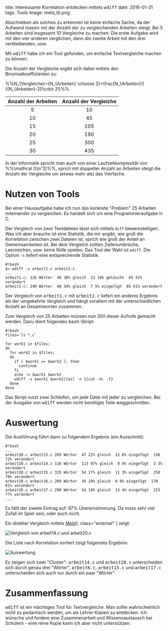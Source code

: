 title: Interessante Korrelation entdecken mittels <samp>wdiff</samp>
date: 2016-01-31 
tags: Tools
image: meld_tb.png

Abschreiben als solches zu erkennen ist keine einfache Sache, da der Aufwand massiv mit der Anzahl der zu vergleichenden
Arbeiten steigt. Bei 5 Arbeiten sind insgesamt 10 Vergleiche zu machen: Die erste Aufgabe wird mit den vier anderen
verglichen, dann die zweite Arbeit mit den drei verbleibenden, usw.

Mit <samp>wdiff</samp> habe ich ein Tool gefunden, um einfache Textvergleiche machen zu können.

Die Anzahl der Vergleiche ergibt sich dabei mittels den Binomialkoeffizienten zu:

%%N_{Vergleiche}={N_{Arbeiten} \choose 2}=\frac{N_{Arbeiten}!}{(N_{Arbeiten}-2)!\cdot 2!}%%

Anzahl der Arbeiten|Anzahl der Vergleiche
:-:|:-:
5|10
10|45
15|105
20|190
25|300
30|435

In der Informatik spricht man auch von einer Laufzeitkomplexität von %%\mathcal O(n^2)%%, sprich mit doppelter Anzahl
an Arbeiten steigt die Anzahl der Vergleiche um (etwas mehr als) das Vierfache.

# Nutzen von Tools

Bei einer Hausaufgabe habe ich nun das konkrete "*Problem*" 25 Arbeiten miteinander zu vergleichen. Es handelt sich
um eine Programmieraufgabe in C.

Der Vergleich von zwei Textdateien lässt sich mittels `diff` bewerkstelligen. Was ich aber brauche ist eine Statistik,
die mir angibt, wie groß die *Korrelation* zwischen zwei Dateien ist, sprich wie groß der Anteil an Gemeinsamkeiten ist.
Bei dem Vergleich sollten Zeilenumbrüche, Leerzeichen, usw. keine Rolle spielen. Das Tool der Wahl ist `wdiff`. Die Option
`-s` liefert eine entsprechende Statistik.

    #!bash
    $> wdiff -s arbeit1.c arbeit2.c
    ...
    arbeit1.c: 126 Wörter  48 38% gleich  13 10% gelöscht  65 52% verändert
    arbeit2.c: 140 Wörter  48 34% gleich  7 5% eingefügt  85 61% verändert

Der Vergleich von <samp>arbeit1.c</samp> mit <samp>arbeit2.c</samp> liefert ein anderes Ergebnis als der umgekehrte Vergleich und
hängt vorallem mit der unterschiedlichen Anzahl an Gesamtworten zusammen.

Zum Vergleich von 25 Arbeiten müssen nun 300 dieser Aufrufe gemacht werden. Dazu dient folgendes <samp>bash</samp>-Skript:

    #!bash
    files=`ls *.c`

    for work1 in $files;
    do
      for work2 in $files;
      do
        if [ $work1 == $work2 ]; then
          continue
        fi
        echo -n $work1 $work2
        wdiff -s $work1 $work2|tail -n 1|cut -d: -f2
      done
    done

Das Skript nutzt zwei Schleifen, um jede Datei mit jeder zu vergleichen. Bei der Ausgabe von <samp>wdiff</samp> werden
nicht benötigte Teile weggeschnitten.

# Auswertung
Die Ausführung führt dann zu folgendem Ergebnis (ein Ausschnitt):

    #!bash
    ...
    arbeit20.c arbeit13.c 209 Wörter  47 22% gleich  12 6% eingefügt  150 72% verändert
    arbeit20.c arbeit14.c 116 Wörter  113 97% gleich  0 0% eingefügt  3 3% verändert
    arbeit20.c arbeit15.c 315 Wörter  54 17% gleich  11 3% eingefügt  250 79% verändert
    arbeit20.c arbeit16.c 209 Wörter  39 19% gleich  0 0% eingefügt  170 81% verändert
    arbeit20.c arbeit17.c 290 Wörter  54 19% gleich  13 4% eingefügt  223 77% verändert
    ...

Es fällt der zweite Eintrag auf: 97% Übereinstimmung. Da muss sehr viel Zufall im Spiel sein, oder auch nicht.

Ein direkter Vergleich mittels [Meld](http://meldmerge.org/){: class="external" } zeigt:

![Vergleich von arbeit14.c und arbeit20.c]({filename}meld.png)

Die Liste nach Korrelation sortiert zeigt folgendes Ergebnis:

![Auswertung]({filename}auswertung.png)

Es zeigen sich zwei "*Cluster*": <samp>arbeit14.c</samp> und <samp>arbeit20.c</samp> unterscheiden sich durch genau drei "Wörter",
<samp>arbeit6.c</samp>, <samp>arbeit15.c</samp> und <samp>arbeit17.c</samp> unterscheiden sich auch nur durch ein paar "Wörter".

# Zusammenfassung
<samp>wdiff</samp> ist ein mächtiges Tool für Textvergleiche. Man sollte wahrscheinlich nicht zu pedantisch werden, um als Lehrer
Kopien zu entdecken. Ich wünsche und fordere eine Zusammenarbeit und Wissensaustausch bei Schülern - eine reine Kopie kann ich
aber nicht unterstützen.
